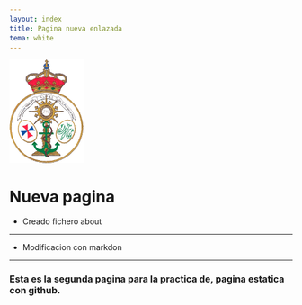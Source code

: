 ```yaml
---
layout: index
title: Pagina nueva enlazada
tema: white
---
```

![imag.cabecera](img/escudo.png)

# Nueva pagina

* Creado fichero about
<hr/>

* Modificacion con markdon
<hr/>

### Esta es la segunda pagina para la practica de, pagina estatica con github.
